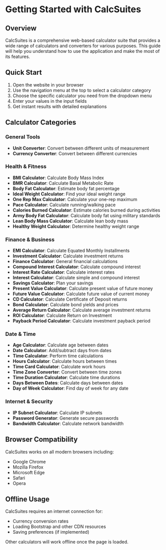 # Getting Started with CalcSuites

## Overview
CalcSuites is a comprehensive web-based calculator suite that provides a wide range of calculators and converters for various purposes. This guide will help you understand how to use the application and make the most of its features.

## Quick Start
1. Open the website in your browser
2. Use the navigation menu at the top to select a calculator category
3. Choose the specific calculator you need from the dropdown menu
4. Enter your values in the input fields
5. Get instant results with detailed explanations

## Calculator Categories

### General Tools
- **Unit Converter**: Convert between different units of measurement
- **Currency Converter**: Convert between different currencies

### Health & Fitness
- **BMI Calculator**: Calculate Body Mass Index
- **BMR Calculator**: Calculate Basal Metabolic Rate
- **Body Fat Calculator**: Estimate body fat percentage
- **Ideal Weight Calculator**: Find your ideal weight range
- **One Rep Max Calculator**: Calculate your one-rep maximum
- **Pace Calculator**: Calculate running/walking pace
- **Calories Burned Calculator**: Estimate calories burned during activities
- **Army Body Fat Calculator**: Calculate body fat using military standards
- **Lean Body Mass Calculator**: Calculate lean body mass
- **Healthy Weight Calculator**: Determine healthy weight range

### Finance & Business
- **EMI Calculator**: Calculate Equated Monthly Installments
- **Investment Calculator**: Calculate investment returns
- **Finance Calculator**: General financial calculations
- **Compound Interest Calculator**: Calculate compound interest
- **Interest Rate Calculator**: Calculate interest rates
- **Interest Calculator**: Calculate simple and compound interest
- **Savings Calculator**: Plan your savings
- **Present Value Calculator**: Calculate present value of future money
- **Future Value Calculator**: Calculate future value of current money
- **CD Calculator**: Calculate Certificate of Deposit returns
- **Bond Calculator**: Calculate bond yields and prices
- **Average Return Calculator**: Calculate average investment returns
- **ROI Calculator**: Calculate Return on Investment
- **Payback Period Calculator**: Calculate investment payback period

### Date & Time
- **Age Calculator**: Calculate age between dates
- **Date Calculator**: Add/subtract days from dates
- **Time Calculator**: Perform time calculations
- **Hours Calculator**: Calculate hours between times
- **Time Card Calculator**: Calculate work hours
- **Time Zone Converter**: Convert between time zones
- **Time Duration Calculator**: Calculate time durations
- **Days Between Dates**: Calculate days between dates
- **Day of Week Calculator**: Find day of week for any date

### Internet & Security
- **IP Subnet Calculator**: Calculate IP subnets
- **Password Generator**: Generate secure passwords
- **Bandwidth Calculator**: Calculate network bandwidth

## Browser Compatibility
CalcSuites works on all modern browsers including:
- Google Chrome
- Mozilla Firefox
- Microsoft Edge
- Safari
- Opera

## Offline Usage
CalcSuites requires an internet connection for:
- Currency conversion rates
- Loading Bootstrap and other CDN resources
- Saving preferences (if implemented)

Other calculators will work offline once the page is loaded.
